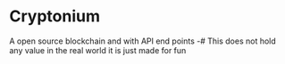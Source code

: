 # Cryptonium
A open source blockchain and with API end points 
-# This does not hold any value in the real world it is just made for fun
